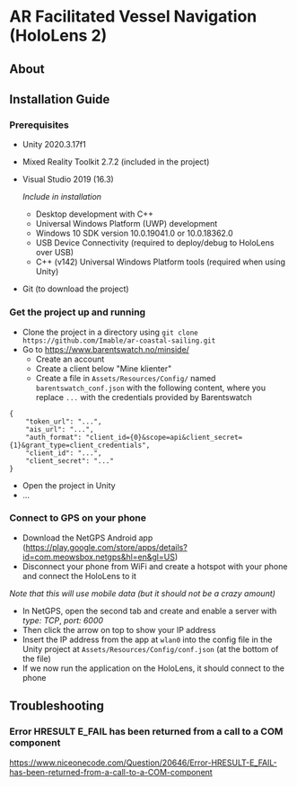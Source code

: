 # AR Facilitated Vessel Navigation (HoloLens 2)

## About

## Installation Guide

### Prerequisites
* Unity 2020.3.17f1
* Mixed Reality Toolkit 2.7.2 (included in the project)
* Visual Studio 2019 (16.3)

  _Include in installation_
  * Desktop development with C++
  * Universal Windows Platform (UWP) development
  * Windows 10 SDK version 10.0.19041.0 or 10.0.18362.0
  * USB Device Connectivity (required to deploy/debug to HoloLens over USB)
  * C++ (v142) Universal Windows Platform tools (required when using Unity)
* Git (to download the project)

### Get the project up and running
* Clone the project in a directory using `git clone https://github.com/Imable/ar-coastal-sailing.git`
* Go to https://www.barentswatch.no/minside/
  * Create an account
  * Create a client below "Mine klienter"
  * Create a file in `Assets/Resources/Config/` named `barentswatch_conf.json` with the following content, where you replace `...` with the credentials provided by Barentswatch
```
{
    "token_url": "...",
    "ais_url": "...",
    "auth_format": "client_id={0}&scope=api&client_secret={1}&grant_type=client_credentials",
    "client_id": "...",
    "client_secret": "..."
}
```
* Open the project in Unity
* ...

### Connect to GPS on your phone
* Download the NetGPS Android app (https://play.google.com/store/apps/details?id=com.meowsbox.netgps&hl=en&gl=US)
*  Disconnect your phone from WiFi and create a hotspot with your phone and connect the HoloLens to it

  _Note that this will use mobile data (but it should not be a crazy amount)_
* In NetGPS, open the second tab and create and enable a server with _type: TCP_, _port: 6000_
* Then click the arrow on top to show your IP address
* Insert the IP address from the app at `wlan0` into the config file in the Unity project at `Assets/Resources/Config/conf.json` (at the bottom of the file)
* If we now run the application on the HoloLens, it should connect to the phone

## Troubleshooting

### Error HRESULT E_FAIL has been returned from a call to a COM component
https://www.niceonecode.com/Question/20646/Error-HRESULT-E_FAIL-has-been-returned-from-a-call-to-a-COM-component
